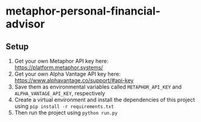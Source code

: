 # metaphor-personal-financial-advisor

## Setup
1) Get your own Metaphor API key here: https://platform.metaphor.systems/  
2) Get your own Alpha Vantage API key here: https://www.alphavantage.co/support/#api-key  
3) Save them as environmental variables called ```METAPHOR_API_KEY``` and ```ALPHA_VANTAGE_API_KEY```, respectively  
4) Create a virtual environment and install the dependencies of this project using 
```pip install -r requirements.txt```  
5) Then run the project using ```python run.py```
